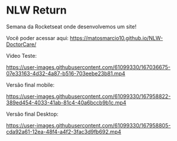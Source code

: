 # NLW Return
Semana da Rocketseat onde desenvolvemos um site!

Você poder acessar aqui:
https://matosmarcio10.github.io/NLW-DoctorCare/


Video Teste:


https://user-images.githubusercontent.com/61099330/167036675-07e33163-4d32-4a87-b516-703eebe23b81.mp4




  Versão final mobile:


  https://user-images.githubusercontent.com/61099330/167958822-389ed454-4033-41ab-81c4-40a6bccb9b1c.mp4





Versão final Desktop:



https://user-images.githubusercontent.com/61099330/167958805-cda92a61-12ea-48f4-a4f2-3fac3d9fb692.mp4

